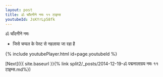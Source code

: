 ```yaml
---
layout: post
title: ॐ चाँदनीने नमः ११ टाइम्स
youtubeId: JsKYrLp58fk
---
```

 
 
 ॐ चाँदनीने नमः  
 
 -  जिसे चप्पल के पेस्ट से नहलाया जा रहा है 
 
  
 
  
 
 
 
 
 
 


{% include youtubePlayer.html id=page.youtubeId %}
 
[Next]({{ site.baseurl }}{% link  split2/_posts/2014-12-19-ॐ पद्मनालाग्रय नमः ११ टाइम्स.md%})
 
